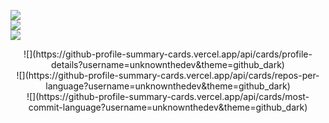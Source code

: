 

  ![](https://raw.githubusercontent.com/unknownthedev/profile-cards/master/profile-summary-card-output/nord_dark/0-profile-details.svg) </br>
  ![](https://raw.githubusercontent.com/unknownthedev/profile-cards/master/profile-summary-card-output/nord_dark/1-repos-per-language.svg) </br>
  ![](https://raw.githubusercontent.com/unknownthedev/profile-cards/master/profile-summary-card-output/nord_dark/2-most-commit-language.svg) </br>

<p align="center">
  ![](https://github-profile-summary-cards.vercel.app/api/cards/profile-details?username=unknownthedev&theme=github_dark) </br>
  ![](https://github-profile-summary-cards.vercel.app/api/cards/repos-per-language?username=unknownthedev&theme=github_dark) </br>
  ![](https://github-profile-summary-cards.vercel.app/api/cards/most-commit-language?username=unknownthedev&theme=github_dark) </br>
</p>
